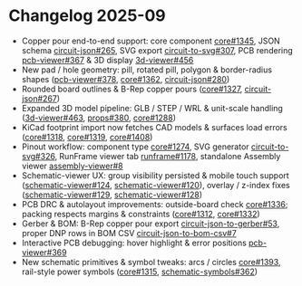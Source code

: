 # Changelog 2025-09

- Copper pour end-to-end support: core component [core#1345](https://github.com/tscircuit/core/pull/1345), JSON schema [circuit-json#265](https://github.com/tscircuit/circuit-json/pull/265), SVG export [circuit-to-svg#307](https://github.com/tscircuit/circuit-to-svg/pull/307), PCB rendering [pcb-viewer#367](https://github.com/tscircuit/pcb-viewer/pull/367) & 3D display [3d-viewer#456](https://github.com/tscircuit/3d-viewer/pull/456)
- New pad / hole geometry: pill, rotated pill, polygon & border-radius shapes ([pcb-viewer#378](https://github.com/tscircuit/pcb-viewer/pull/378), [core#1362](https://github.com/tscircuit/core/pull/1362), [circuit-json#280](https://github.com/tscircuit/circuit-json/pull/280))
- Rounded board outlines & B-Rep copper pours ([core#1327](https://github.com/tscircuit/core/pull/1327), [circuit-json#267](https://github.com/tscircuit/circuit-json/pull/267))
- Expanded 3D model pipeline: GLB / STEP / WRL & unit-scale handling ([3d-viewer#463](https://github.com/tscircuit/3d-viewer/pull/463), [props#380](https://github.com/tscircuit/props/pull/380), [core#1288](https://github.com/tscircuit/core/pull/1288))
- KiCad footprint import now fetches CAD models & surfaces load errors ([core#1318](https://github.com/tscircuit/core/pull/1318), [core#1319](https://github.com/tscircuit/core/pull/1319), [core#1408](https://github.com/tscircuit/core/pull/1408))
- Pinout workflow: component type [core#1274](https://github.com/tscircuit/core/pull/1274), SVG generator [circuit-to-svg#326](https://github.com/tscircuit/circuit-to-svg/pull/326), RunFrame viewer tab [runframe#1178](https://github.com/tscircuit/runframe/pull/1178), standalone Assembly viewer [assembly-viewer#8](https://github.com/tscircuit/assembly-viewer/pull/8)
- Schematic-viewer UX: group visibility persisted & mobile touch support ([schematic-viewer#124](https://github.com/tscircuit/schematic-viewer/pull/124), [schematic-viewer#120](https://github.com/tscircuit/schematic-viewer/pull/120)), overlay / z-index fixes ([schematic-viewer#129](https://github.com/tscircuit/schematic-viewer/pull/129), [schematic-viewer#128](https://github.com/tscircuit/schematic-viewer/pull/128))
- PCB DRC & autolayout improvements: outside-board check [core#1336](https://github.com/tscircuit/core/pull/1336); packing respects margins & constraints ([core#1312](https://github.com/tscircuit/core/pull/1312), [core#1332](https://github.com/tscircuit/core/pull/1332))
- Gerber & BOM: B-Rep copper pour export [circuit-json-to-gerber#53](https://github.com/tscircuit/circuit-json-to-gerber/pull/53), proper DNP rows in BOM CSV [circuit-json-to-bom-csv#7](https://github.com/tscircuit/circuit-json-to-bom-csv/pull/7)
- Interactive PCB debugging: hover highlight & error positions [pcb-viewer#369](https://github.com/tscircuit/pcb-viewer/pull/369)
- New schematic primitives & symbol tweaks: arcs / circles [core#1393](https://github.com/tscircuit/core/pull/1393), rail-style power symbols ([core#1315](https://github.com/tscircuit/core/pull/1315), [schematic-symbols#362](https://github.com/tscircuit/schematic-symbols/pull/362))
